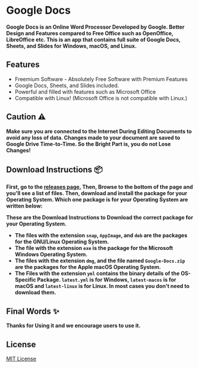 # Google Docs
**Google Docs is an Online Word Processor Developed by Google. Better Design and Features compared to Free Office such as OpenOffice, LibreOffice etc. This is an app that contains full suite of Google Docs, Sheets, and Slides for Windows, macOS, and Linux.**

## Features
- Freemium Software - Absolutely Free Software with Premium Features
- Google Docs, Sheets, and Slides included.
- Powerful and filled with features such as Microsoft Office
- Compatible with Linux! (Microsoft Office is not compatible with Linux.)

## Caution ⚠️
**Make sure you are connected to the Internet During Editing Documents to avoid any loss of data. Changes made to your document are saved to Google Drive Time-to-Time. So the Bright Part is, you do not Lose Changes!**

## Download Instructions 📦
**First, go to the [releases page.](https://github.com/Comp-Labs/Google-Docs/releases) Then, Browse to the bottom of the page and you'll see a list of files. Then, download and install the package for your Operating System. Which one package is for your Operating System are written below:**

**These are the Download Instructions to Download the correct package for your Operating System.**

- **The files with the extension `snap`, `AppImage`, and `deb` are the packages for the GNU/Linux Operating System.**
- **The file with the extension `exe` is the package for the Microsoft Windows Operating System.**
- **The files with the extension `dmg`, and the file named `Google-Docs.zip` are the packages for the Apple macOS Operating System.**
- **The Files with the extension `yml` contains the binary details of the OS-Specific Package. `latest.yml` is for Windows, `latest-macos` is for macOS and `latest-linux` is for Linux. In most cases you don't need to download them.**

## Final Words ✨
**Thanks for Using it and we encourage users to use it.**

## License
[MIT License](LICENSE.md)
